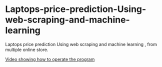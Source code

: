 # Laptops-price-prediction-Using-web-scraping-and-machine-learning
Laptops price prediction Using web scraping and machine learning , from multiple online store.


[Video showing how to operate the program](https://drive.google.com/file/d/1JZVTEV8W0AHkFSK4C8n57Yxz8d5NmXN3/view?usp=sharing)
